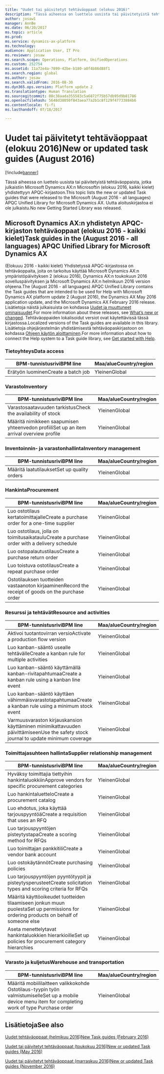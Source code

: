 ```yaml
---
title: "Uudet tai päivitetyt tehtäväoppaat (elokuu 2016)"
description: "Tässä aiheessa on luettelo uusista tai päivitetyistä tehtäväoppaista, jotka julkaistiin Microsoft Dynamics AX:n Microsoftin (elokuu 2016, kaikki kielet) yhdistettyyn APQC-kirjastoon. Uutta aloituskirjastoa ei ole julkaistu."
author: josaw1
manager: AnnBe
ms.date: 06/20/2017
ms.topic: article
ms.prod: 
ms.service: dynamics-ax-platform
ms.technology: 
audience: Application User, IT Pro
ms.reviewer: josaw
ms.search.scope: Operations, Platform, UnifiedOperations
ms.custom: 252754
ms.assetid: 11a72e4a-7899-42be-b180-a0f4b86d88f1
ms.search.region: global
ms.author: josaw
ms.search.validFrom: 2016-08-30
ms.dyn365.ops.version: Platform update 2
ms.translationtype: Human Translation
ms.sourcegitcommit: 08c38aada355583c5a6872f75b57db95d9b81786
ms.openlocfilehash: 5648d38050f843aea77a2b1c8f129f47733884b6
ms.contentlocale: fi-fi
ms.lasthandoff: 07/18/2017

---
```


# <a name="new-or-updated-task-guides-august-2016"></a><span data-ttu-id="63627-104">Uudet tai päivitetyt tehtäväoppaat (elokuu 2016)</span><span class="sxs-lookup"><span data-stu-id="63627-104">New or updated task guides (August 2016)</span></span>

[!include[banner](../includes/banner.md)]


<span data-ttu-id="63627-105">Tässä aiheessa on luettelo uusista tai päivitetyistä tehtäväoppaista, jotka julkaistiin Microsoft Dynamics AX:n Microsoftin (elokuu 2016, kaikki kielet) yhdistettyyn APQC-kirjastoon.</span><span class="sxs-lookup"><span data-stu-id="63627-105">This topic lists the new or updated Task guides that were released to the Microsoft (August 2016 - all languages) APQC Unified Library for Microsoft Dynamics AX.</span></span> <span data-ttu-id="63627-106">Uutta aloituskirjastoa ei ole julkaistu.</span><span class="sxs-lookup"><span data-stu-id="63627-106">No new Getting Started Library was released.</span></span>

<a name="task-guides-in-the-august-2016---all-languages-apqc-unified-library-for-microsoft-dynamics-ax"></a><span data-ttu-id="63627-107">[]()Microsoft Dynamics AX:n yhdistetyn APQC-kirjaston tehtäväoppaat (elokuu 2016 - kaikki kielet)</span><span class="sxs-lookup"><span data-stu-id="63627-107">[]()Task guides in the (August 2016 - all languages) APQC Unified Library for Microsoft Dynamics AX</span></span>
---------------------------------------------------------------------------------------------------

<span data-ttu-id="63627-108">(Elokuuu 2016 - kaikki kielet) Yhdistetyssä APQC-kirjastossa on tehtäväoppaita, joita on tarkoitus käyttää Microsoft Dynamics AX:n ympäristöpäivityksen 2 (elokuu 2016), Dynamics AX:n toukokuun 2016 sovelluspäivityksen ja Microsoft Dynamics AX:n helmikuun 2016 version ohjeena.</span><span class="sxs-lookup"><span data-stu-id="63627-108">The (August 2016 - all languages) APQC Unified Library contains the Task guides that are intended to be used for Help with Microsoft Dynamics AX platform update 2 (August 2016), the Dynamics AX May 2016 application update, and the Microsoft Dynamics AX February 2016 release.</span></span> <span data-ttu-id="63627-109">Lisätietoja näistä julkaisuista on kohdassa [Uudet ja muuttuneet ominaisuudet](whats-new-changed.md).</span><span class="sxs-lookup"><span data-stu-id="63627-109">For more information about these releases, see [What’s new or changed](whats-new-changed.md).</span></span> <span data-ttu-id="63627-110">Tehtäväoppaiden lokalisoidut versiot ovat käytettävissä tässä kirjastossa.</span><span class="sxs-lookup"><span data-stu-id="63627-110">Localized versions of the Task guides are available in this library.</span></span> <span data-ttu-id="63627-111">Lisätietoja ohjejärjestelmän yhdistämisestä tehtäväopaskirjastoon on kohdassa [Ohjeen käytön aloittaminen](help-overview.md).</span><span class="sxs-lookup"><span data-stu-id="63627-111">For more information about how to connect the Help system to a Task guide library, see [Get started with Help](help-overview.md).</span></span>

### <a name="data-access"></a><span data-ttu-id="63627-112">Tietoyhteys</span><span class="sxs-lookup"><span data-stu-id="63627-112">Data access</span></span>

| <span data-ttu-id="63627-113">BPM-tunnistusrivi</span><span class="sxs-lookup"><span data-stu-id="63627-113">BPM line</span></span>           | <span data-ttu-id="63627-114">Maa/alue</span><span class="sxs-lookup"><span data-stu-id="63627-114">Country/region</span></span> |
|--------------------|----------------|
| <span data-ttu-id="63627-115">Erätyön luominen</span><span class="sxs-lookup"><span data-stu-id="63627-115">Create a batch job</span></span> | <span data-ttu-id="63627-116">Yleinen</span><span class="sxs-lookup"><span data-stu-id="63627-116">Global</span></span>         |

### <a name="inventory"></a><span data-ttu-id="63627-117">Varasto</span><span class="sxs-lookup"><span data-stu-id="63627-117">Inventory</span></span>

| <span data-ttu-id="63627-118">BPM-tunnistusrivi</span><span class="sxs-lookup"><span data-stu-id="63627-118">BPM line</span></span>                                | <span data-ttu-id="63627-119">Maa/alue</span><span class="sxs-lookup"><span data-stu-id="63627-119">Country/region</span></span> |
|-----------------------------------------|----------------|
| <span data-ttu-id="63627-120">Varastosaatavuuden tarkistus</span><span class="sxs-lookup"><span data-stu-id="63627-120">Check the availability of stock</span></span>         | <span data-ttu-id="63627-121">Yleinen</span><span class="sxs-lookup"><span data-stu-id="63627-121">Global</span></span>         |
| <span data-ttu-id="63627-122">Määritä nimikkeen saapumisen yhteenvedon profiili</span><span class="sxs-lookup"><span data-stu-id="63627-122">Set up an item arrival overview profile</span></span> | <span data-ttu-id="63627-123">Yleinen</span><span class="sxs-lookup"><span data-stu-id="63627-123">Global</span></span>         |

### <a name="inventory-management"></a><span data-ttu-id="63627-124">Inventoinnin- ja varastonhallinta</span><span class="sxs-lookup"><span data-stu-id="63627-124">Inventory management</span></span>

| <span data-ttu-id="63627-125">BPM-tunnistusrivi</span><span class="sxs-lookup"><span data-stu-id="63627-125">BPM line</span></span>              | <span data-ttu-id="63627-126">Maa/alue</span><span class="sxs-lookup"><span data-stu-id="63627-126">Country/region</span></span> |
|-----------------------|----------------|
| <span data-ttu-id="63627-127">Määritä laatutilaukset</span><span class="sxs-lookup"><span data-stu-id="63627-127">Set up quality orders</span></span> | <span data-ttu-id="63627-128">Yleinen</span><span class="sxs-lookup"><span data-stu-id="63627-128">Global</span></span>         |

### <a name="procurement"></a><span data-ttu-id="63627-129">Hankinta</span><span class="sxs-lookup"><span data-stu-id="63627-129">Procurement</span></span>

| <span data-ttu-id="63627-130">BPM-tunnistusrivi</span><span class="sxs-lookup"><span data-stu-id="63627-130">BPM line</span></span>                                          | <span data-ttu-id="63627-131">Maa/alue</span><span class="sxs-lookup"><span data-stu-id="63627-131">Country/region</span></span> |
|---------------------------------------------------|----------------|
| <span data-ttu-id="63627-132">Luo ostotilaus kertatoimittajalle</span><span class="sxs-lookup"><span data-stu-id="63627-132">Create a purchase order for a one-time supplier</span></span>   | <span data-ttu-id="63627-133">Yleinen</span><span class="sxs-lookup"><span data-stu-id="63627-133">Global</span></span>         |
| <span data-ttu-id="63627-134">Luo ostotilaus, jolla on toimitusaikataulu</span><span class="sxs-lookup"><span data-stu-id="63627-134">Create a purchase order with a delivery schedule</span></span>  | <span data-ttu-id="63627-135">Yleinen</span><span class="sxs-lookup"><span data-stu-id="63627-135">Global</span></span>         |
| <span data-ttu-id="63627-136">Luo ostopalautustilaus</span><span class="sxs-lookup"><span data-stu-id="63627-136">Create a purchase return order</span></span>                    | <span data-ttu-id="63627-137">Yleinen</span><span class="sxs-lookup"><span data-stu-id="63627-137">Global</span></span>         |
| <span data-ttu-id="63627-138">Luo toistuva ostotilaus</span><span class="sxs-lookup"><span data-stu-id="63627-138">Create a repeat purchase order</span></span>                    | <span data-ttu-id="63627-139">Yleinen</span><span class="sxs-lookup"><span data-stu-id="63627-139">Global</span></span>         |
| <span data-ttu-id="63627-140">Ostotilauksen tuotteiden vastaanoton kirjaaminen</span><span class="sxs-lookup"><span data-stu-id="63627-140">Record the receipt of goods on the purchase order</span></span> | <span data-ttu-id="63627-141">Yleinen</span><span class="sxs-lookup"><span data-stu-id="63627-141">Global</span></span>         |

### <a name="resource-and-activities"></a><span data-ttu-id="63627-142">Resurssi ja tehtävät</span><span class="sxs-lookup"><span data-stu-id="63627-142">Resource and activities</span></span>

| <span data-ttu-id="63627-143">BPM-tunnistusrivi</span><span class="sxs-lookup"><span data-stu-id="63627-143">BPM line</span></span>                                                | <span data-ttu-id="63627-144">Maa/alue</span><span class="sxs-lookup"><span data-stu-id="63627-144">Country/region</span></span> |
|---------------------------------------------------------|----------------|
| <span data-ttu-id="63627-145">Aktivoi tuotantovirran versio</span><span class="sxs-lookup"><span data-stu-id="63627-145">Activate a production flow version</span></span>                      | <span data-ttu-id="63627-146">Yleinen</span><span class="sxs-lookup"><span data-stu-id="63627-146">Global</span></span>         |
| <span data-ttu-id="63627-147">Luo kanban-sääntö usealle tehtävälle</span><span class="sxs-lookup"><span data-stu-id="63627-147">Create a kanban rule for multiple activities</span></span>            | <span data-ttu-id="63627-148">Yleinen</span><span class="sxs-lookup"><span data-stu-id="63627-148">Global</span></span>         |
| <span data-ttu-id="63627-149">Luo kanban-sääntö käyttämällä kanban-rivitapahtumaa</span><span class="sxs-lookup"><span data-stu-id="63627-149">Create a kanban rule using a kanban line event</span></span>          | <span data-ttu-id="63627-150">Yleinen</span><span class="sxs-lookup"><span data-stu-id="63627-150">Global</span></span>         |
| <span data-ttu-id="63627-151">Luo kanban-sääntö käyttäen vähimmäisvarastotapahtumaa</span><span class="sxs-lookup"><span data-stu-id="63627-151">Create a kanban rule using a minimum stock event</span></span>        | <span data-ttu-id="63627-152">Yleinen</span><span class="sxs-lookup"><span data-stu-id="63627-152">Global</span></span>         |
| <span data-ttu-id="63627-153">Varmuusvaraston kirjauskansion käyttäminen minimikattavuuden päivittämiseen</span><span class="sxs-lookup"><span data-stu-id="63627-153">Use the safety stock journal to update minimum coverage</span></span> | <span data-ttu-id="63627-154">Yleinen</span><span class="sxs-lookup"><span data-stu-id="63627-154">Global</span></span>         |

### <a name="supplier-relationship-management"></a><span data-ttu-id="63627-155">Toimittajasuhteen hallinta</span><span class="sxs-lookup"><span data-stu-id="63627-155">Supplier relationship management</span></span>

| <span data-ttu-id="63627-156">BPM-tunnistusrivi</span><span class="sxs-lookup"><span data-stu-id="63627-156">BPM line</span></span>                                                           | <span data-ttu-id="63627-157">Maa/alue</span><span class="sxs-lookup"><span data-stu-id="63627-157">Country/region</span></span> |
|--------------------------------------------------------------------|----------------|
| <span data-ttu-id="63627-158">Hyväksy toimittajia tiettyihin hankintaluokkiin</span><span class="sxs-lookup"><span data-stu-id="63627-158">Approve vendors for specific procurement categories</span></span>                | <span data-ttu-id="63627-159">Yleinen</span><span class="sxs-lookup"><span data-stu-id="63627-159">Global</span></span>         |
| <span data-ttu-id="63627-160">Luo hankintaluettelo</span><span class="sxs-lookup"><span data-stu-id="63627-160">Create a procurement catalog</span></span>                                       | <span data-ttu-id="63627-161">Yleinen</span><span class="sxs-lookup"><span data-stu-id="63627-161">Global</span></span>         |
| <span data-ttu-id="63627-162">Luo ehdotus, joka käyttää tarjouspyyntöä</span><span class="sxs-lookup"><span data-stu-id="63627-162">Create a requisition that uses an RFQ</span></span>                              | <span data-ttu-id="63627-163">Yleinen</span><span class="sxs-lookup"><span data-stu-id="63627-163">Global</span></span>         |
| <span data-ttu-id="63627-164">Luo tarjouspyyntöjen pisteytystapa</span><span class="sxs-lookup"><span data-stu-id="63627-164">Create a scoring method for RFQs</span></span>                                   | <span data-ttu-id="63627-165">Yleinen</span><span class="sxs-lookup"><span data-stu-id="63627-165">Global</span></span>         |
| <span data-ttu-id="63627-166">Luo toimittajan pankkitili</span><span class="sxs-lookup"><span data-stu-id="63627-166">Create a vendor bank account</span></span>                                       | <span data-ttu-id="63627-167">Yleinen</span><span class="sxs-lookup"><span data-stu-id="63627-167">Global</span></span>         |
| <span data-ttu-id="63627-168">Luo ostokäytännöt</span><span class="sxs-lookup"><span data-stu-id="63627-168">Create purchasing policies</span></span>                                         | <span data-ttu-id="63627-169">Yleinen</span><span class="sxs-lookup"><span data-stu-id="63627-169">Global</span></span>         |
| <span data-ttu-id="63627-170">Luo tarjouspyyntöjen pyyntötyypit ja pisteytysperusteet</span><span class="sxs-lookup"><span data-stu-id="63627-170">Create solicitation types and scoring criteria for RFQs</span></span>            | <span data-ttu-id="63627-171">Yleinen</span><span class="sxs-lookup"><span data-stu-id="63627-171">Global</span></span>         |
| <span data-ttu-id="63627-172">Määritä käyttöoikeudet tuotteiden tilaamiseen jonkun muun puolesta</span><span class="sxs-lookup"><span data-stu-id="63627-172">Set up permissions for ordering products on behalf of someone else</span></span> | <span data-ttu-id="63627-173">Yleinen</span><span class="sxs-lookup"><span data-stu-id="63627-173">Global</span></span>         |
| <span data-ttu-id="63627-174">Aseta menettelytavat hankintaluokkien hierarkioille</span><span class="sxs-lookup"><span data-stu-id="63627-174">Set up policies for procurement category hierarchies</span></span>               | <span data-ttu-id="63627-175">Yleinen</span><span class="sxs-lookup"><span data-stu-id="63627-175">Global</span></span>         |

### <a name="warehouse-and-transportation"></a><span data-ttu-id="63627-176">Varasto ja kuljetus</span><span class="sxs-lookup"><span data-stu-id="63627-176">Warehouse and transportation</span></span>

| <span data-ttu-id="63627-177">BPM-tunnistusrivi</span><span class="sxs-lookup"><span data-stu-id="63627-177">BPM line</span></span>                                                                    | <span data-ttu-id="63627-178">Maa/alue</span><span class="sxs-lookup"><span data-stu-id="63627-178">Country/region</span></span> |
|-----------------------------------------------------------------------------|----------------|
| <span data-ttu-id="63627-179">Määritä mobiililaitteen valikkokohde Ostotilaus-tyypin työn valmistumiselle</span><span class="sxs-lookup"><span data-stu-id="63627-179">Set up a mobile device menu item for completing work of type Purchase order</span></span> | <span data-ttu-id="63627-180">Yleinen</span><span class="sxs-lookup"><span data-stu-id="63627-180">Global</span></span>         |



<a name="see-also"></a><span data-ttu-id="63627-181">Lisätietoja</span><span class="sxs-lookup"><span data-stu-id="63627-181">See also</span></span>
--------

[<span data-ttu-id="63627-182">Uudet tehtäväoppaat (helmikuu 2016)</span><span class="sxs-lookup"><span data-stu-id="63627-182">New Task guides (February 2016)</span></span>](new-task-guides-available-february-2016.md)

[<span data-ttu-id="63627-183">Uudet tai päivitetyt tehtäväoppaat (toukokuu 2016)</span><span class="sxs-lookup"><span data-stu-id="63627-183">New or updated Task guides (May 2016)</span></span>](new-updated-task-guides-available-may-2016.md)

[<span data-ttu-id="63627-184">Uudet tai päivitetyt tehtäväoppaat (marraskuu 2016)</span><span class="sxs-lookup"><span data-stu-id="63627-184">New or updated Task guides (November 2016)</span></span>](new-task-guides-november-2016.md)




